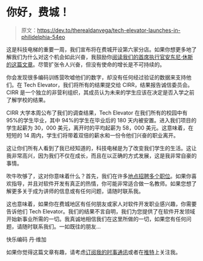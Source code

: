 # 你好，费城！

> 原文：<https://dev.to/therealdanvega/tech-elevator-launches-in-philidelphia-54eo>

这是科技电梯的重要一周，我们宣布将在费城开设第六家分店。如果你想更多地了解我们为什么对这个机会如此兴奋，我鼓励你[阅读我们的首席执行官安东尼·休斯的这篇文章](https://www.linkedin.com/pulse/liberating-potential-birthplace-america-anthony-hughes/)。尽管扩张令人兴奋，但没有使命的增长是不可持续的。

你会发现很多编码训练营吹嘘他们的数字，却没有任何经过验证的数据来支持他们。在 Tech Elevator，我们将所有的结果提交给 CIRR，结果报告诚信委员会。CIRR 是一个独立的非营利组织，其成员认为未来的学生应该在决定是否入学之前了解学校的结果。

CIRR 大学本周公布了我们的调查结果，Tech Elevator 在我们所有的校园中有 95%的学生毕业，其中 94%的学生在毕业后的 180 天内被安置。进入我们项目的学生起薪为 30，000 美元，离开时的平均起薪为 58，000 美元。这意味着，在短短的 14 周内，学生们将带着双倍的薪水和一份令他们兴奋的职业离开。

这让你们所有人看到了我已经知道的，科技电梯是为了改变我们学生的生活。这让我非常高兴，因为我们不仅在成长，而且在以正确的方式发展，这是我非常自豪的事情。

吹牛吹够了，这对你意味着什么？首先，我们在许多[地点招聘多个职位](https://www.techelevator.com/join-our-team)。如果你喜欢指导，并且对软件开发有真正的热情，你可能非常适合做一名教师。如果您想了解更多关于成为讲师的信息或有任何问题，请随时联系我。

这也意味着，如果你在费城地区有任何朋友或家人对软件开发职业感兴趣，你需要告诉他们 Tech Elevator。我们的结果不言自明，我们为您提供了在软件开发领域开始新事业所需的一切。我真诚地相信我们在这里所做的一切，如果您有任何问题，请随时联系我们。一如既往的朋友...

快乐编码
丹·维加

如果你觉得这篇文章有趣，请考虑[订阅我的时事通讯](https://www.danvega.dev/signup/)或者在[推特](http://twitter.com/therealdanvega)上关注我。